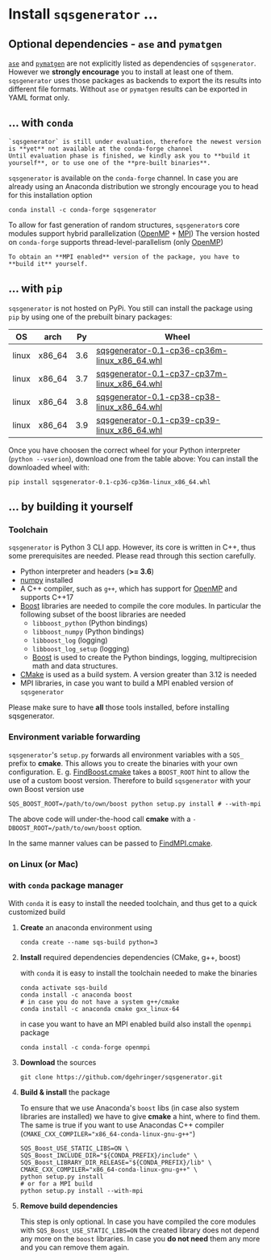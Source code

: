 
# Install `sqsgenerator` ...

## Optional dependencies - `ase` and `pymatgen`

[`ase`](https://wiki.fysik.dtu.dk/ase/) and [`pymatgen`](https://pymatgen.org/) are not explicitly listed as
dependencies of `sqsgenerator`. However we **strongly encourage** you to install at least one of them.
`sqsgenerator` uses those packages as backends to export the its results into different file formats. Without
`ase` or `pymatgen` results can be exported in YAML format only.

## ... with `conda`

```{warning}
`sqsgenerator` is still under evaluation, therefore the newest version is **yet** not available at the conda-forge channel
Until evaluation phase is finished, we kindly ask you to **build it yourself**, or to use one of the **pre-built binaries**.

```

`sqsgenerator` is available on the `conda-forge` channel. In case you are already using an Anaconda distribution we 
strongly encourage you to head for this installation option

```{code-block} bash
conda install -c conda-forge sqsgenerator
```

To allow for fast generation of random structures, `sqsgenerator`s core modules support hybrid parallelization ([OpenMP](https://www.openmp.org) + [MPI](https://www.mpi-forum.org/))
The version hosted on `conda-forge` supports thread-level-parallelism (only [OpenMP](https://www.openmp.org))

```{note}
To obtain an **MPI enabled** version of the package, you have to **build it** yourself.
```


## ... with `pip`

`sqsgenerator` is not hosted on PyPi. You still can install the package using `pip` by using one of the 
prebuilt binary packages:


| OS    | arch   | Py   | Wheel                                                        |
| ----- | ------ | ---- | ------------------------------------------------------------ |
| linux | x86_64 | 3.6  | [sqsgenerator-0.1-cp36-cp36m-linux_x86_64.whl](http://oc.unileoben.ac.at/index.php/s/qqDIydH02PkV32V/download) |
| linux | x86_64 | 3.7  | [sqsgenerator-0.1-cp37-cp37m-linux_x86_64.whl](http://oc.unileoben.ac.at/index.php/s/34xlYhyZxkyb6xy/download) |
| linux | x86_64 | 3.8  | [sqsgenerator-0.1-cp38-cp38-linux_x86_64.whl](http://oc.unileoben.ac.at/index.php/s/gTk345lGTwk3C0G/download) |
| linux | x86_64 | 3.9  | [sqsgenerator-0.1-cp39-cp39-linux_x86_64.whl](http://oc.unileoben.ac.at/index.php/s/3x01KBKarx11BgQ/download) |

Once you have choosen the correct wheel for your Python interpreter (`python --vserion`), download one from the table above:
You can install the downloaded wheel with:

```{code-block} bash
pip install sqsgenerator-0.1-cp36-cp36m-linux_x86_64.whl
```


## ... by building it yourself

### Toolchain 
`sqsgenerator` is Python 3 CLI app. However, its core is written in C++, thus some prerequisites are needed. Please read
through this section carefully.

  - Python interpreter and headers (**>= 3.6**)
  - [numpy](https://numpy.org) installed
  - A C++ compiler, such as `g++`, which has support for [OpenMP](https://www.openmp.org/) and supports C++17
  - [Boost](https://www.boost.org/) libraries are needed to compile the core modules. In particular the following subset of the boost libraries are needed
    - `libboost_python` (Python bindings)
    - `libboost_numpy` (Python bindings)
    - `libboost_log` (logging)
    - `libboost_log_setup` (logging)
    - [Boost](https://www.boost.org/) is used to create the Python bindings, logging, multiprecision math and data structures.
  - [CMake](https://cmake.org/) is used as a build system. A version greater than 3.12 is needed
  - MPI libraries, in case you want to build a MPI enabled version of `sqsgenerator`

Please make sure to have **all** those tools installed, before installing sqsgenerator.


### Environment variable forwarding

`sqsgenerator`'s `setup.py` forwards all environment variables with a `SQS_` prefix to **cmake**.
This allows you to create the binaries with your own configuration.
E. g. [FindBoost.cmake](https://cmake.org/cmake/help/latest/module/FindBoost.html#hints) takes a `BOOST_ROOT` hint to allow
the use of a custom boost version. Therefore to build `sqsgenerator` with your own Boost version use 


   ```{code-block} bash
   SQS_BOOST_ROOT=/path/to/own/boost python setup.py install # --with-mpi
   ```

The above code will under-the-hood call **cmake** with a `-DBOOST_ROOT=/path/to/own/boost` option.

In the same manner values can be passed to [FindMPI.cmake](https://cmake.org/cmake/help/latest/module/FindMPI.html).

### on Linux (or  Mac)

### with `conda` package manager

With `conda` it is easy to install the needed toolchain, and thus get to a quick customized build

1. **Create** an anaconda environment using

    ```{code-block} bash
    conda create --name sqs-build python=3
    ```

2. **Install** required dependencies dependencies (CMake, g++, boost)
 
    with `conda` it is easy to install the toolchain needed to make the binaries    

    ```{code-block} bash
    conda activate sqs-build
    conda install -c anaconda boost
    # in case you do not have a system g++/cmake
    conda install -c anaconda cmake gxx_linux-64 
    ```
    in case you want to have an MPI enabled build also install the `openmpi` package
    ```{code-block} bash
    conda install -c conda-forge openmpi
    ```

3. **Download** the sources

   ```{code-block} bash
   git clone https://github.com/dgehringer/sqsgenerator.git
   ```

4. **Build & install** the package<br>
    
    To ensure that we use Anaconda's `boost` libs (in case also system libraries are installed) we have to give 
    **cmake** a hint, where to find them. The same is true if you want to use Anacondas C++ compiler (`CMAKE_CXX_COMPILER="x86_64-conda-linux-gnu-g++"`)

    ```{code-block} bash
    SQS_Boost_USE_STATIC_LIBS=ON \
    SQS_Boost_INCLUDE_DIR="${CONDA_PREFIX}/include" \
    SQS_Boost_LIBRARY_DIR_RELEASE="${CONDA_PREFIX}/lib" \
    CMAKE_CXX_COMPILER="x86_64-conda-linux-gnu-g++" \
    python setup.py install
    # or for a MPI build
    python setup.py install --with-mpi
    ```

5. **Remove build dependencies**

    This step is only optional. In case you have compiled the core modules with `SQS_Boost_USE_STATIC_LIBS=ON` the created
    library does not depend any more on the `boost` libraries.
    In case you **do not need** them any more and you can remove them again.

